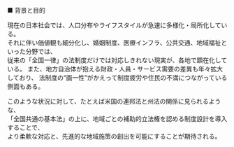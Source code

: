 ■ 背景と目的

現在の日本社会では、人口分布やライフスタイルが急速に多様化・局所化している。  
それに伴い価値観も細分化し、婚姻制度、医療インフラ、公共交通、地域福祉といった分野では、  
従来の「全国一律」の法制度だけでは対応しきれない現実が、各地で顕在化している。
また、地方自治体が抱える財政・人員・サービス需要の差異も年々拡大しており、
法制度の“画一性”がかえって制度疲労や住民の不満につながっている側面もある。

このような状況に対して、たとえば米国の連邦法と州法の関係に見られるような、  
「全国共通の基本法」の上に、地域ごとの補助的立法権を認める制度設計を導入することで、  
より柔軟な対応と、先進的な地域施策の創出を可能にすることが期待される。